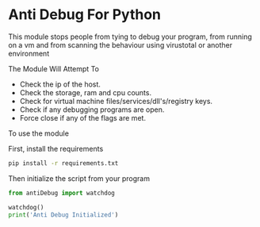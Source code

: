 # Anti Debug For Python
This module stops people from tying to debug your program, from running on a vm and from scanning the behaviour using virustotal or another environment

The Module Will Attempt To
- Check the ip of the host.
- Check the storage, ram and cpu counts.
- Check for virtual machine files/services/dll's/registry keys.
- Check if any debugging programs are open.
- Force close if any of the flags are met.

To use the module

First, install the requirements
```bash
pip install -r requirements.txt
```
Then initialize the script from your program
```python
from antiDebug import watchdog

watchdog()
print('Anti Debug Initialized')
```